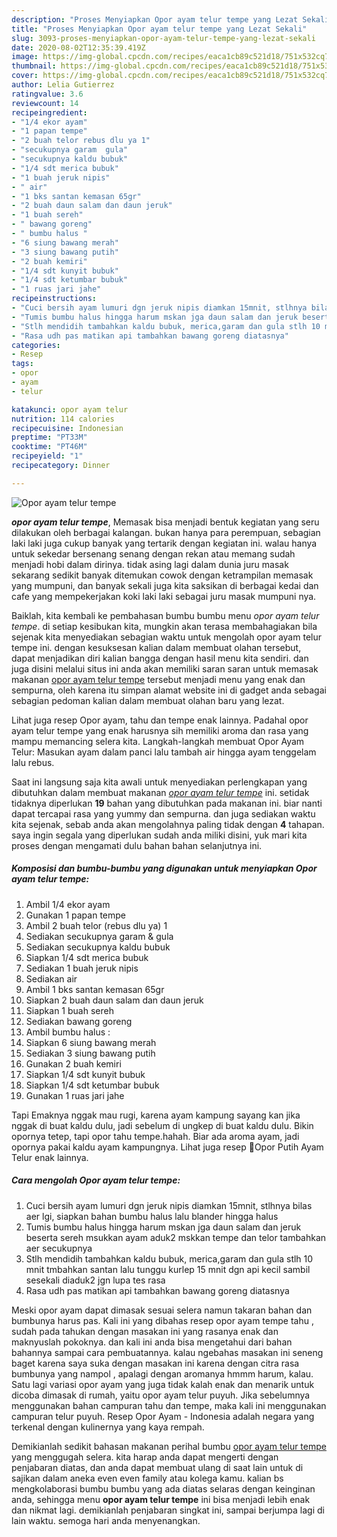 ```yaml
---
description: "Proses Menyiapkan Opor ayam telur tempe yang Lezat Sekali"
title: "Proses Menyiapkan Opor ayam telur tempe yang Lezat Sekali"
slug: 3093-proses-menyiapkan-opor-ayam-telur-tempe-yang-lezat-sekali
date: 2020-08-02T12:35:39.419Z
image: https://img-global.cpcdn.com/recipes/eaca1cb89c521d18/751x532cq70/opor-ayam-telur-tempe-foto-resep-utama.jpg
thumbnail: https://img-global.cpcdn.com/recipes/eaca1cb89c521d18/751x532cq70/opor-ayam-telur-tempe-foto-resep-utama.jpg
cover: https://img-global.cpcdn.com/recipes/eaca1cb89c521d18/751x532cq70/opor-ayam-telur-tempe-foto-resep-utama.jpg
author: Lelia Gutierrez
ratingvalue: 3.6
reviewcount: 14
recipeingredient:
- "1/4 ekor ayam"
- "1 papan tempe"
- "2 buah telor rebus dlu ya 1"
- "secukupnya garam  gula"
- "secukupnya kaldu bubuk"
- "1/4 sdt merica bubuk"
- "1 buah jeruk nipis"
- " air"
- "1 bks santan kemasan 65gr"
- "2 buah daun salam dan daun jeruk"
- "1 buah sereh"
- " bawang goreng"
- " bumbu halus "
- "6 siung bawang merah"
- "3 siung bawang putih"
- "2 buah kemiri"
- "1/4 sdt kunyit bubuk"
- "1/4 sdt ketumbar bubuk"
- "1 ruas jari jahe"
recipeinstructions:
- "Cuci bersih ayam lumuri dgn jeruk nipis diamkan 15mnit, stlhnya bilas aer lgi, siapkan bahan bumbu halus lalu blander hingga halus"
- "Tumis bumbu halus hingga harum mskan jga daun salam dan jeruk beserta sereh msukkan ayam aduk2 mskkan tempe dan telor tambahkan aer secukupnya"
- "Stlh mendidih tambahkan kaldu bubuk, merica,garam dan gula stlh 10 mnit tmbahkan santan lalu tunggu kurlep 15 mnit dgn api kecil sambil sesekali diaduk2 jgn lupa tes rasa"
- "Rasa udh pas matikan api tambahkan bawang goreng diatasnya"
categories:
- Resep
tags:
- opor
- ayam
- telur

katakunci: opor ayam telur 
nutrition: 114 calories
recipecuisine: Indonesian
preptime: "PT33M"
cooktime: "PT46M"
recipeyield: "1"
recipecategory: Dinner

---
```



![Opor ayam telur tempe](https://img-global.cpcdn.com/recipes/eaca1cb89c521d18/751x532cq70/opor-ayam-telur-tempe-foto-resep-utama.jpg)

<b><i>opor ayam telur tempe</i></b>, Memasak bisa menjadi bentuk kegiatan yang seru dilakukan oleh berbagai kalangan. bukan hanya para perempuan, sebagian laki laki juga cukup banyak yang tertarik dengan kegiatan ini. walau hanya untuk sekedar bersenang senang dengan rekan atau memang sudah menjadi hobi dalam dirinya. tidak asing lagi dalam dunia juru masak sekarang sedikit banyak ditemukan cowok dengan ketrampilan memasak yang mumpuni, dan banyak sekali juga kita saksikan di berbagai kedai dan cafe yang mempekerjakan koki laki laki sebagai juru masak mumpuni nya.

Baiklah, kita kembali ke pembahasan bumbu bumbu menu <i>opor ayam telur tempe</i>. di setiap kesibukan kita, mungkin akan terasa membahagiakan bila sejenak kita menyediakan sebagian waktu untuk mengolah opor ayam telur tempe ini. dengan kesuksesan kalian dalam membuat olahan tersebut, dapat menjadikan diri kalian bangga dengan hasil menu kita sendiri. dan juga disini melalui situs ini anda akan memiliki saran saran untuk memasak makanan <u>opor ayam telur tempe</u> tersebut menjadi menu yang enak dan sempurna, oleh karena itu simpan alamat website ini di gadget anda sebagai sebagian pedoman kalian dalam membuat olahan baru yang lezat.

Lihat juga resep Opor ayam, tahu dan tempe enak lainnya. Padahal opor ayam telur tempe yang enak harusnya sih memiliki aroma dan rasa yang mampu memancing selera kita. Langkah-langkah membuat Opor Ayam Telur: Masukan ayam dalam panci lalu tambah air hingga ayam tenggelam lalu rebus.


Saat ini langsung saja kita awali untuk menyediakan perlengkapan yang dibutuhkan dalam membuat makanan <u><i>opor ayam telur tempe</i></u> ini. setidak tidaknya diperlukan <b>19</b> bahan yang dibutuhkan pada makanan ini. biar nanti dapat tercapai rasa yang yummy dan sempurna. dan juga sediakan waktu kita sejenak, sebab anda akan mengolahnya paling tidak dengan <b>4</b> tahapan. saya ingin segala yang diperlukan sudah anda miliki disini, yuk mari kita proses dengan mengamati dulu bahan bahan selanjutnya ini.

<!--inarticleads1-->

##### Komposisi dan bumbu-bumbu yang digunakan untuk menyiapkan Opor ayam telur tempe:

1. Ambil 1/4 ekor ayam
1. Gunakan 1 papan tempe
1. Ambil 2 buah telor (rebus dlu ya) 1
1. Sediakan secukupnya garam &amp; gula
1. Sediakan secukupnya kaldu bubuk
1. Siapkan 1/4 sdt merica bubuk
1. Sediakan 1 buah jeruk nipis
1. Sediakan  air
1. Ambil 1 bks santan kemasan 65gr
1. Siapkan 2 buah daun salam dan daun jeruk
1. Siapkan 1 buah sereh
1. Sediakan  bawang goreng
1. Ambil  bumbu halus :
1. Siapkan 6 siung bawang merah
1. Sediakan 3 siung bawang putih
1. Gunakan 2 buah kemiri
1. Siapkan 1/4 sdt kunyit bubuk
1. Siapkan 1/4 sdt ketumbar bubuk
1. Gunakan 1 ruas jari jahe


Tapi Emaknya nggak mau rugi, karena ayam kampung sayang kan jika nggak di buat kaldu dulu, jadi sebelum di ungkep di buat kaldu dulu. Bikin opornya tetep, tapi opor tahu tempe.hahah. Biar ada aroma ayam, jadi opornya pakai kaldu ayam kampungnya. Lihat juga resep 🐣Opor Putih Ayam Telur enak lainnya. 

<!--inarticleads2-->

##### Cara mengolah Opor ayam telur tempe:

1. Cuci bersih ayam lumuri dgn jeruk nipis diamkan 15mnit, stlhnya bilas aer lgi, siapkan bahan bumbu halus lalu blander hingga halus
1. Tumis bumbu halus hingga harum mskan jga daun salam dan jeruk beserta sereh msukkan ayam aduk2 mskkan tempe dan telor tambahkan aer secukupnya
1. Stlh mendidih tambahkan kaldu bubuk, merica,garam dan gula stlh 10 mnit tmbahkan santan lalu tunggu kurlep 15 mnit dgn api kecil sambil sesekali diaduk2 jgn lupa tes rasa
1. Rasa udh pas matikan api tambahkan bawang goreng diatasnya


Meski opor ayam dapat dimasak sesuai selera namun takaran bahan dan bumbunya harus pas. Kali ini yang dibahas resep opor ayam tempe tahu , sudah pada tahukan dengan masakan ini yang rasanya enak dan maknyuslah pokoknya. dan kali ini anda bisa mengetahui dari bahan bahannya sampai cara pembuatannya. kalau ngebahas masakan ini seneng baget karena saya suka dengan masakan ini karena dengan citra rasa bumbunya yang nampol , apalagi dengan aromanya hmmm harum, kalau. Satu lagi variasi opor ayam yang juga tidak kalah enak dan menarik untuk dicoba dimasak di rumah, yaitu opor ayam telur puyuh. Jika sebelumnya menggunakan bahan campuran tahu dan tempe, maka kali ini menggunakan campuran telur puyuh. Resep Opor Ayam - Indonesia adalah negara yang terkenal dengan kulinernya yang kaya rempah. 

Demikianlah sedikit bahasan makanan perihal bumbu <u>opor ayam telur tempe</u> yang menggugah selera. kita harap anda dapat mengerti dengan penjabaran diatas, dan anda dapat membuat ulang di saat lain untuk di sajikan dalam aneka even even family atau kolega kamu. kalian bs mengkolaborasi bumbu bumbu yang ada diatas selaras dengan keinginan anda, sehingga menu <b>opor ayam telur tempe</b> ini bisa menjadi lebih enak dan nikmat lagi. demikianlah penjabaran singkat ini, sampai berjumpa lagi di lain waktu. semoga hari anda menyenangkan.

